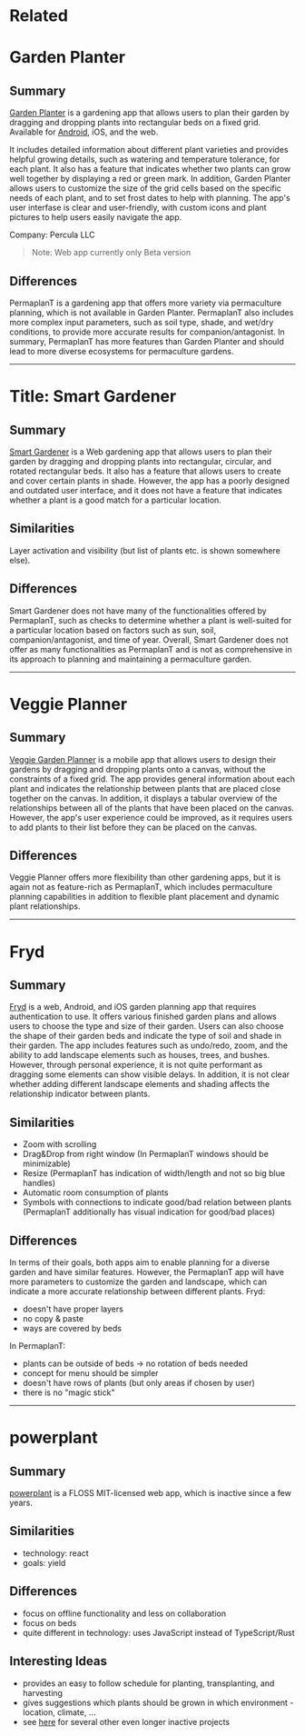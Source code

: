 # Related

# Garden Planter

## Summary

[Garden Planter](https://planter.garden/gardens) is a gardening app that allows users to plan their garden by dragging and dropping plants into rectangular beds on a fixed grid.
Available for [Android](https://play.google.com/store/apps/details?id=com.perculacreative.peter.gardenplanner), iOS, and the web.

It includes detailed information about different plant varieties and provides helpful growing details, such as watering and temperature tolerance, for each plant.
It also has a feature that indicates whether two plants can grow well together by displaying a red or green mark.
In addition, Garden Planter allows users to customize the size of the grid cells based on the specific needs of each plant, and to set frost dates to help with planning.
The app's user interfase is clear and user-friendly, with custom icons and plant pictures to help users easily navigate the app.

Company: Percula LLC

> Note: Web app currently only Beta version

## Differences

PermaplanT is a gardening app that offers more variety via permaculture planning, which is not available in Garden Planter.
PermaplanT also includes more complex input parameters, such as soil type, shade, and wet/dry conditions, to provide more accurate results for companion/antagonist.
In summary, PermaplanT has more features than Garden Planter and should lead to more diverse ecosystems for permaculture gardens.

---

# Title: Smart Gardener

## Summary

[Smart Gardener](https://www.smartgardener.com/) is a Web gardening app that allows users to plan their garden by dragging and dropping plants into rectangular, circular, and rotated rectangular beds.
It also has a feature that allows users to create and cover certain plants in shade.
However, the app has a poorly designed and outdated user interface, and it does not have a feature that indicates whether a plant is a good match for a particular location.

## Similarities

Layer activation and visibility (but list of plants etc. is shown somewhere else).

## Differences

Smart Gardener does not have many of the functionalities offered by PermaplanT, such as checks to determine whether a plant is well-suited for a particular location based on factors such as sun, soil, companion/antagonist, and time of year.
Overall, Smart Gardener does not offer as many functionalities as PermaplanT and is not as comprehensive in its approach to planning and maintaining a permaculture garden.

---

# Veggie Planner

## Summary

[Veggie Garden Planner](https://play.google.com/store/apps/details?id=com.bentosoftware.gartenplaner&hl=gsw&gl=US) is a mobile app that allows users to design their gardens by dragging and dropping plants onto a canvas, without the constraints of a fixed grid.
The app provides general information about each plant and indicates the relationship between plants that are placed close together on the canvas.
In addition, it displays a tabular overview of the relationships between all of the plants that have been placed on the canvas.
However, the app's user experience could be improved, as it requires users to add plants to their list before they can be placed on the canvas.

## Differences

Veggie Planner offers more flexibility than other gardening apps, but it is again not as feature-rich as PermaplanT, which includes permaculture planning capabilities in addition to flexible plant placement and dynamic plant relationships.

---

# Fryd

## Summary

[Fryd](https://fryd.app/) is a web, Android, and iOS garden planning app that requires authentication to use.
It offers various finished garden plans and allows users to choose the type and size of their garden.
Users can also choose the shape of their garden beds and indicate the type of soil and shade in their garden.
The app includes features such as undo/redo, zoom, and the ability to add landscape elements such as houses, trees, and bushes.
However, through personal experience, it is not quite performant as dragging some elements can show visible delays.
In addition, it is not clear whether adding different landscape elements and shading affects the relationship indicator between plants.

## Similarities

- Zoom with scrolling
- Drag&Drop from right window (In PermaplanT windows should be minimizable)
- Resize (PermaplanT has indication of width/length and not so big blue handles)
- Automatic room consumption of plants
- Symbols with connections to indicate good/bad relation between plants (PermaplanT additionally has visual indication for good/bad places)

## Differences

In terms of their goals, both apps aim to enable planning for a diverse garden and have similar features.
However, the PermaplanT app will have more parameters to customize the garden and landscape, which can indicate a more accurate relationship between different plants.
Fryd:

- doesn't have proper layers
- no copy & paste
- ways are covered by beds

In PermaplanT:

- plants can be outside of beds -> no rotation of beds needed
- concept for menu should be simpler
- doesn't have rows of plants (but only areas if chosen by user)
- there is no "magic stick"

---

# powerplant

## Summary

[powerplant](https://wiki.ecohackerfarm.org/powerplant:software_specification) is a FLOSS MIT-licensed web app, which is inactive since a few years.

## Similarities

- technology: react
- goals: yield

## Differences

- focus on offline functionality and less on collaboration
- focus on beds
- quite different in technology: uses JavaScript instead of TypeScript/Rust

## Interesting Ideas

- provides an easy to follow schedule for planting, transplanting, and harvesting
- gives suggestions which plants should be grown in which environment - location, climate, …
- see [here](https://wiki.ecohackerfarm.org/companion_planting:software) for several other even longer inactive projects
